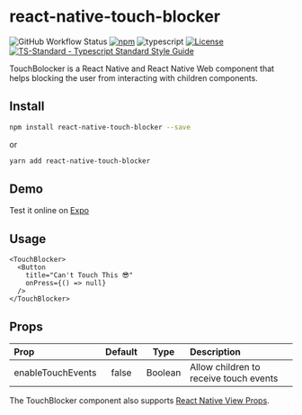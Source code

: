 # react-native-touch-blocker

![GitHub Workflow Status](https://img.shields.io/github/workflow/status/youedd/react-native-touch-blocker/Test%20CI)
[![npm](https://badgen.net/npm/v/react-native-touch-blocker)](https://www.npmjs.com/package/react-native-touch-blocker)
![typescript](https://badgen.net/npm/types/tslib)
[![License](https://badgen.net/github/license/youedd/react-native-touch-blocker)](https://github.com/youedd/react-native-touch-blocker/blob/main/LICENSE)
[![TS-Standard - Typescript Standard Style Guide](https://badgen.net/badge/code%20style/ts-standard/blue?icon=typescript)](https://github.com/standard/ts-standard)

TouchBolocker is a React Native and React Native Web component that helps blocking the user from interacting with children components.

## Install

```bash
npm install react-native-touch-blocker --save
```

or

```bash
yarn add react-native-touch-blocker
```

## Demo

Test it online on [Expo](https://snack.expo.dev/@youedd/react-native-touch-blocker-demo)

## Usage

```JSX
<TouchBlocker>
  <Button
    title="Can't Touch This 😎"
    onPress={() => null}
  />
</TouchBlocker>
```

## Props

| Prop              | Default |   Type   | Description                            |
| :---------------- | :-----: | :------: | :--------------------------------------|
| enableTouchEvents | false   | Boolean  | Allow children to receive touch events |


The TouchBlocker component also supports [React Native View Props](https://reactnative.dev/docs/view#props).
